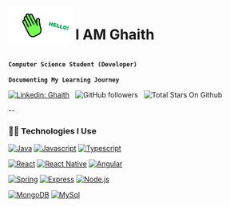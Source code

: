 <div id="qr" style="display:flex;align_items:center;" >
  <img src="./assets/Handwave.gif" style="height:2cm;">
  <h1>I AM Ghaith</h1>
</div>

**`Computer Science Student (Developer)`**

**`Documenting My Learning Journey`**

[![Linkedin: Ghaith](https://img.shields.io/badge/-Ghaith-blue?style=flat-square&logo=Linkedin&logoColor=white&link=https://www.linkedin.com/in/ghaith-mlika-305797214/)](https://www.linkedin.com/in/ghaith-mlika-305797214/) &nbsp;
![GitHub followers](https://img.shields.io/github/followers/Mlika-Gaith?label=Follow&style=social) &nbsp;
![Total Stars On Github](https://custom-icon-badges.demolab.com/github/stars/Mlika-Gaith?label=Total+Stars&color=yellow) &nbsp;

--

<h3>👨‍💻 Technologies I Use</h3>

[![Java](https://custom-icon-badges.demolab.com/badge/-Java-bb3e03?style=for-the-badge&logo=java&logoColor=white)](https://www.java.com/)
[![Javascript](https://custom-icon-badges.demolab.com/badge/-Javascript-ffd60a?style=for-the-badge&logo=javascript&logoColor=white)](https://www.javascript.com/)
[![Typescript](https://custom-icon-badges.demolab.com/badge/-Typescript-3178C6?style=for-the-badge&logo=typescript&logoColor=white)](https://www.typescriptlang.org/)

[![React](https://custom-icon-badges.demolab.com/badge/-React-218AAB?style=for-the-badge&logo=react&logoColor=white)](https://reactjs.org/)
[![React Native](https://custom-icon-badges.demolab.com/badge/-ReactNative-218AAB?style=for-the-badge&logo=react&logoColor=white)](https://reactnative.dev/)
[![Angular](https://custom-icon-badges.demolab.com/badge/-Angular-ef233c?style=for-the-badge&logo=angular&logoColor=white)](https://angular.io/)

[![Spring](https://custom-icon-badges.demolab.com/badge/-Spring-84a98c?style=for-the-badge&logo=spring&logoColor=white)](https://spring.io/projects/spring-boot)
[![Express](https://custom-icon-badges.demolab.com/badge/-Express-000000?style=for-the-badge&logo=express&logoColor=white)](https://expressjs.com/)
[![Node.js](https://custom-icon-badges.demolab.com/badge/-Node.js-339933?style=for-the-badge&logo=node.js&logoColor=white)](https://nodejs.org/)

[![MongoDB](https://custom-icon-badges.demolab.com/badge/-MongoDB-47A248?style=for-the-badge&logo=mongodb&logoColor=white)](https://www.mongodb.com/)
[![MySql](https://custom-icon-badges.demolab.com/badge/-MySql-bb3e03?style=for-the-badge&logo=mysql&logoColor=white)](https://www.mongodb.com/)
